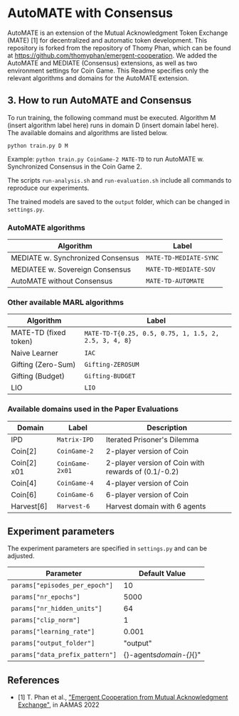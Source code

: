 # AutoMATE with Consensus

AutoMATE is an extension of the Mutual Acknowledgment Token Exchange (MATE) [1] for decentralized and automatic token development. This repository is forked from the repository of Thomy Phan, which can be found at https://github.com/thomyphan/emergent-cooperation. We added the AutoMATE and MEDIATE (Consensus) extensions, as well as two environment settings for Coin Game. This Readme specifies only the relevant algorithms and domains for the AutoMATE extension.

## 3. How to run AutoMATE and Consensus

To run training, the following command must be executed. Algorithm M (insert algorithm label here) runs in domain D (insert domain label here). The available domains and algorithms are listed below.

`python train.py D M`

Example: `python train.py CoinGame-2 MATE-TD` to run AutoMATE w. Synchronized Consensus in the Coin Game 2.

The scripts `run-analysis.sh` and `run-evaluation.sh` include all commands to reproduce our experiments.

The trained models are saved to the `output` folder, which can be changed in `settings.py`.

### AutoMATE algorithms

| Algorithm                         | Label                  |
| --------------------------------- | ---------------------- |
| MEDIATE w. Synchronized Consensus | `MATE-TD-MEDIATE-SYNC` |
| MEDIATEE w. Sovereign Consensus   | `MATE-TD-MEDIATE-SOV`  |
| AutoMATE without Consensus        | `MATE-TD-AUTOMATE`     |

### Other available MARL algorithms

| Algorithm             | Label                                                 |
| --------------------- | ----------------------------------------------------- |
| MATE-TD (fixed token) | `MATE-TD-T{0.25, 0.5, 0.75, 1, 1.5, 2, 2.5, 3, 4, 8}` |
| Naive Learner         | `IAC`                                                 |
| Gifting (Zero-Sum)    | `Gifting-ZEROSUM`                                     |
| Gifting (Budget)      | `Gifting-BUDGET`                                      |
| LIO                   | `LIO`                                                 |

### Available domains used in the Paper Evaluations

| Domain      | Label           | Description                                         |
| ----------- | --------------- | --------------------------------------------------- |
| IPD         | `Matrix-IPD`    | Iterated Prisoner's Dilemma                         |
| Coin[2]     | `CoinGame-2`    | 2-player version of Coin                            |
| Coin[2] x01 | `CoinGame-2x01` | 2-player version of Coin with rewards of (0.1/-0.2) |
| Coin[4]     | `CoinGame-4`    | 4-player version of Coin                            |
| Coin[6]     | `CoinGame-6`    | 6-player version of Coin                            |
| Harvest[6]  | `Harvest-6`     | Harvest domain with 6 agents                        |

## Experiment parameters

The experiment parameters are specified in `settings.py` and can be adjusted.

| Parameter                       | Default Value           |
| ------------------------------- | ----------------------- |
| `params["episodes_per_epoch"]`  | 10                      |
| `params["nr_epochs"]`           | 5000                    |
| `params["nr_hidden_units"]`     | 64                      |
| `params["clip_norm"]`           | 1                       |
| `params["learning_rate"]`       | 0.001                   |
| `params["output_folder"]`       | "output"                |
| `params["data_prefix_pattern"]` | {}-agents*domain-{}*{}" |

## References

- [1] T. Phan et al., ["Emergent Cooperation from Mutual Acknowledgment Exchange"](https://ifaamas.org/Proceedings/aamas2022/pdfs/p1047.pdf), in AAMAS 2022
